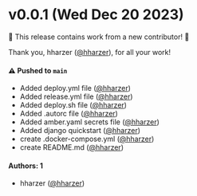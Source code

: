 # v0.0.1 (Wed Dec 20 2023)

:tada: This release contains work from a new contributor! :tada:

Thank you, hharzer ([@hharzer](https://github.com/hharzer)), for all your work!

#### ⚠️ Pushed to `main`

- Added deploy.yml file ([@hharzer](https://github.com/hharzer))
- Added release.yml file ([@hharzer](https://github.com/hharzer))
- Added deploy.sh file ([@hharzer](https://github.com/hharzer))
- Added .autorc file ([@hharzer](https://github.com/hharzer))
- Added amber.yaml secrets file ([@hharzer](https://github.com/hharzer))
- Added django quickstart ([@hharzer](https://github.com/hharzer))
- create .docker-compose.yml ([@hharzer](https://github.com/hharzer))
- create README.md ([@hharzer](https://github.com/hharzer))

#### Authors: 1

- hharzer ([@hharzer](https://github.com/hharzer))
